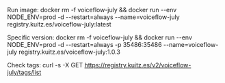 Run image:
docker rm -f voiceflow-july && docker run --env NODE_ENV=prod -d --restart=always --name=voiceflow-july registry.kuitz.es/voiceflow-july:latest

Specific version:
docker rm -f voiceflow-july && docker run --env NODE_ENV=prod -d --restart=always -p 35486:35486 --name=voiceflow-july registry.kuitz.es/voiceflow-july:1.0.3

Check tags:
curl -s -X GET https://registry.kuitz.es/v2/voiceflow-july/tags/list